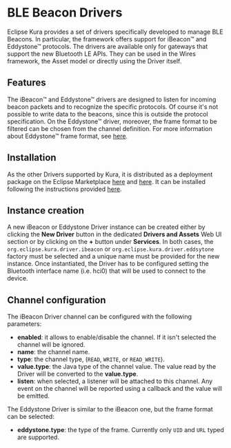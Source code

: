 # BLE Beacon Drivers

Eclipse Kura provides a set of drivers specifically developed to manage BLE Beacons. In particular, the framework offers support for iBeacon&trade; and Eddystone&trade; protocols. The drivers are available only for gateways that support the new Bluetooth LE APIs. They can be used in the Wires framework, the Asset model or directly using the Driver itself.

## Features

The iBeacon&trade; and Eddystone&trade; drivers are designed to listen for incoming beacon packets and to recognize the specific protocols. Of course it's not possible to write data to the beacons, since this is outside the protocol specification. On the Eddystone&trade; driver, moreover, the frame format to be filtered can be chosen from the channel definition. For more information about Eddystone&trade; frame format, see [here](https://developers.google.com/beacons/eddystone).
 
## Installation

As the other Drivers supported by Kura, it is distributed as a deployment package on the Eclipse Marketplace [here](https://marketplace.eclipse.org/content/ibeacon-driver-eclipse-kura-4xy) and [here](https://marketplace.eclipse.org/content/eddystone-driver-eclipse-kura-4xy). It can be installed following the instructions provided [here](../admin/application-management.html#section-eclipse-kura-marketplace).

## Instance creation

A new iBeacon or Eddystone Driver instance can be created either by clicking the **New Driver** button in the dedicated **Drivers and Assets** Web UI section or by clicking on the **+** button under **Services**. In both cases, the `org.eclipse.kura.driver.ibeacon` or `org.eclipse.kura.driver.eddsytone` factory must be selected and a unique name must be provided for the new instance. 
Once instantiated, the Driver has to be configured setting the Bluetooth interface name (i.e. hci0) that will be used to connect to the device.

## Channel configuration

The iBeacon Driver channel can be configured with the following parameters:

- **enabled**: it allows to enable/disable the channel. If it isn't selected the channel will be ignored.
- **name**: the channel name.
- **type**: the channel type, (`READ`, `WRITE`, or `READ_WRITE`).
- **value.type**: the Java type of the channel value. The value read by the Driver will be converted to the **value.type**.
- **listen**: when selected, a listener will be attached to this channel. Any event on the channel will be reported using a callback and the value will be emitted.

The Eddystone Driver is similar to the iBeacon one, but the frame format can be selected:

- **eddystone.type**: the type of the frame. Currently only `UID` and `URL` typed are supported.
